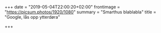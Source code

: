 +++
date = "2019-05-04T22:00:20+02:00"
frontimage = "https://picsum.photos/1920/1080"
summary = "Smarthus blablabla"
title = "Google, lås opp ytterdøra"

+++
